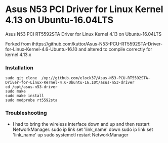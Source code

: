 # Asus N53 PCI Driver for Linux Kernel 4.13 on Ubuntu-16.04LTS
Asus N53 PCI RT5592STA Driver for Linux Kernel 4.13 on Ubuntu-16.04LTS

Forked from ihttps://github.com/kuttor/Asus-N53-PCU-RT5592STA-Driver-for-Linux-Kernel-4.6-Ubuntu-16.10 and altered to compile correctly for kernel 4.13.x

### Installation
    sudo git clone  /op://github.com/elock37/Asus-N53-PCU-RT5592STA-Driver-for-Linux-Kernel-4.6-Ubuntu-16.10t/asus-n53-driver
    cd /opt/asus-n53-driver
    sudo make
    sudo make install
    sudo modprobe rt5592sta

### Troubleshooting
- I had to bring the wireless interface down and up and then restart NetworkManager. 
    sudo ip link set 'link_name' down
    sudo ip link set 'link_name' up
    sudo systemctl restart NetworkManager

